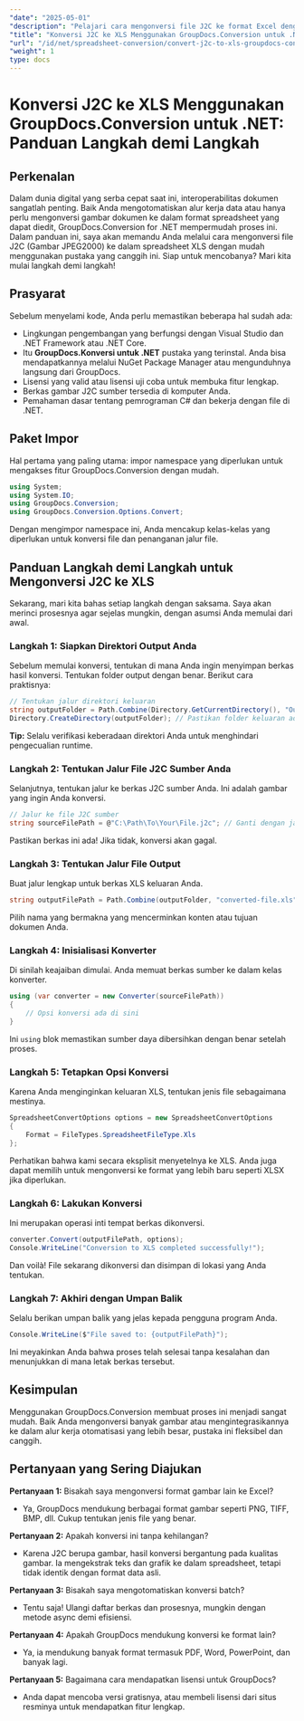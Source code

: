 ```yaml
---
"date": "2025-05-01"
"description": "Pelajari cara mengonversi file J2C ke format Excel dengan mudah menggunakan GroupDocs.Conversion for .NET dengan panduan komprehensif ini."
"title": "Konversi J2C ke XLS Menggunakan GroupDocs.Conversion untuk .NET&#58; Panduan Langkah demi Langkah"
"url": "/id/net/spreadsheet-conversion/convert-j2c-to-xls-groupdocs-conversion-net/"
"weight": 1
type: docs
---
```

# Konversi J2C ke XLS Menggunakan GroupDocs.Conversion untuk .NET: Panduan Langkah demi Langkah

## Perkenalan

Dalam dunia digital yang serba cepat saat ini, interoperabilitas dokumen sangatlah penting. Baik Anda mengotomatiskan alur kerja data atau hanya perlu mengonversi gambar dokumen ke dalam format spreadsheet yang dapat diedit, GroupDocs.Conversion for .NET mempermudah proses ini. Dalam panduan ini, saya akan memandu Anda melalui cara mengonversi file J2C (Gambar JPEG2000) ke dalam spreadsheet XLS dengan mudah menggunakan pustaka yang canggih ini. Siap untuk mencobanya? Mari kita mulai langkah demi langkah!


## Prasyarat

Sebelum menyelami kode, Anda perlu memastikan beberapa hal sudah ada:
- Lingkungan pengembangan yang berfungsi dengan Visual Studio dan .NET Framework atau .NET Core.
- Itu **GroupDocs.Konversi untuk .NET** pustaka yang terinstal. Anda bisa mendapatkannya melalui NuGet Package Manager atau mengunduhnya langsung dari GroupDocs.
- Lisensi yang valid atau lisensi uji coba untuk membuka fitur lengkap.
- Berkas gambar J2C sumber tersedia di komputer Anda.
- Pemahaman dasar tentang pemrograman C# dan bekerja dengan file di .NET.


## Paket Impor

Hal pertama yang paling utama: impor namespace yang diperlukan untuk mengakses fitur GroupDocs.Conversion dengan mudah.

```csharp
using System;
using System.IO;
using GroupDocs.Conversion;
using GroupDocs.Conversion.Options.Convert;
```

Dengan mengimpor namespace ini, Anda mencakup kelas-kelas yang diperlukan untuk konversi file dan penanganan jalur file.


## Panduan Langkah demi Langkah untuk Mengonversi J2C ke XLS

Sekarang, mari kita bahas setiap langkah dengan saksama. Saya akan merinci prosesnya agar sejelas mungkin, dengan asumsi Anda memulai dari awal.


### Langkah 1: Siapkan Direktori Output Anda

Sebelum memulai konversi, tentukan di mana Anda ingin menyimpan berkas hasil konversi. Tentukan folder output dengan benar. Berikut cara praktisnya:

```csharp
// Tentukan jalur direktori keluaran
string outputFolder = Path.Combine(Directory.GetCurrentDirectory(), "Output");
Directory.CreateDirectory(outputFolder); // Pastikan folder keluaran ada
```

**Tip:** Selalu verifikasi keberadaan direktori Anda untuk menghindari pengecualian runtime. 


### Langkah 2: Tentukan Jalur File J2C Sumber Anda

Selanjutnya, tentukan jalur ke berkas J2C sumber Anda. Ini adalah gambar yang ingin Anda konversi.

```csharp
// Jalur ke file J2C sumber
string sourceFilePath = @"C:\Path\To\Your\File.j2c"; // Ganti dengan jalur file Anda yang sebenarnya
```

Pastikan berkas ini ada! Jika tidak, konversi akan gagal.


### Langkah 3: Tentukan Jalur File Output

Buat jalur lengkap untuk berkas XLS keluaran Anda.

```csharp
string outputFilePath = Path.Combine(outputFolder, "converted-file.xls");
```

Pilih nama yang bermakna yang mencerminkan konten atau tujuan dokumen Anda.


### Langkah 4: Inisialisasi Konverter

Di sinilah keajaiban dimulai. Anda memuat berkas sumber ke dalam kelas konverter.

```csharp
using (var converter = new Converter(sourceFilePath))
{
    // Opsi konversi ada di sini
}
```

Ini `using` blok memastikan sumber daya dibersihkan dengan benar setelah proses.


### Langkah 5: Tetapkan Opsi Konversi

Karena Anda menginginkan keluaran XLS, tentukan jenis file sebagaimana mestinya.

```csharp
SpreadsheetConvertOptions options = new SpreadsheetConvertOptions
{
    Format = FileTypes.SpreadsheetFileType.Xls
};
```

Perhatikan bahwa kami secara eksplisit menyetelnya ke XLS. Anda juga dapat memilih untuk mengonversi ke format yang lebih baru seperti XLSX jika diperlukan.


### Langkah 6: Lakukan Konversi

Ini merupakan operasi inti tempat berkas dikonversi.

```csharp
converter.Convert(outputFilePath, options);
Console.WriteLine("Conversion to XLS completed successfully!");
```

Dan voilà! File sekarang dikonversi dan disimpan di lokasi yang Anda tentukan.


### Langkah 7: Akhiri dengan Umpan Balik

Selalu berikan umpan balik yang jelas kepada pengguna program Anda.

```csharp
Console.WriteLine($"File saved to: {outputFilePath}");
```

Ini meyakinkan Anda bahwa proses telah selesai tanpa kesalahan dan menunjukkan di mana letak berkas tersebut.

## Kesimpulan

Menggunakan GroupDocs.Conversion membuat proses ini menjadi sangat mudah. Baik Anda mengonversi banyak gambar atau mengintegrasikannya ke dalam alur kerja otomatisasi yang lebih besar, pustaka ini fleksibel dan canggih.

## Pertanyaan yang Sering Diajukan

**Pertanyaan 1:** Bisakah saya mengonversi format gambar lain ke Excel?  

- Ya, GroupDocs mendukung berbagai format gambar seperti PNG, TIFF, BMP, dll. Cukup tentukan jenis file yang benar.

**Pertanyaan 2:** Apakah konversi ini tanpa kehilangan?  

- Karena J2C berupa gambar, hasil konversi bergantung pada kualitas gambar. Ia mengekstrak teks dan grafik ke dalam spreadsheet, tetapi tidak identik dengan format data asli.

**Pertanyaan 3:** Bisakah saya mengotomatiskan konversi batch?  

- Tentu saja! Ulangi daftar berkas dan prosesnya, mungkin dengan metode async demi efisiensi.

**Pertanyaan 4:** Apakah GroupDocs mendukung konversi ke format lain?  

- Ya, ia mendukung banyak format termasuk PDF, Word, PowerPoint, dan banyak lagi.

**Pertanyaan 5:** Bagaimana cara mendapatkan lisensi untuk GroupDocs?  

- Anda dapat mencoba versi gratisnya, atau membeli lisensi dari situs resminya untuk mendapatkan fitur lengkap.